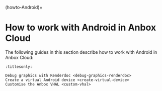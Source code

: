 (howto-Android)=
# How to work with Android in Anbox Cloud

The following guides in this section describe how to work with Android in Anbox Cloud:

```{toctree}
:titlesonly:

Debug graphics with Renderdoc <debug-graphics-renderdoc>
Create a virtual Android device <create-virtual-device>
Customise the Anbox VHAL <custom-vhal>
```

